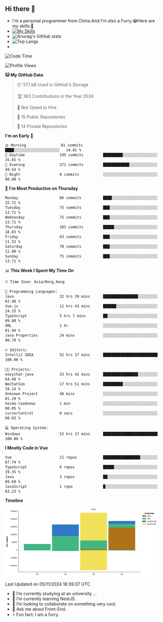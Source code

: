 ## Hi there 👋
- I'm a personal programmer from China.And I'm also a Furry.😂Here are my skills:🤔
- [![My Skills](https://skillicons.dev/icons?i=js,html,css,vue,typescript,java,golang)](https://skillicons.dev)
- ![Anurag's GitHub stats](https://github-readme-stats.vercel.app/api?username=FluffyChi-Xing&count_private=true&show_icons=true&theme=radical)
- ![Top Langs](https://github-readme-stats.vercel.app/api/top-langs/?username=FluffyChi-Xing)
- <!--START_SECTION:waka-->
![Code Time](http://img.shields.io/badge/Code%20Time-706%20hrs%203%20mins-blue)

![Profile Views](http://img.shields.io/badge/Profile%20Views-17-blue)

**🐱 My GitHub Data** 

> 📦 57.1 kB Used in GitHub's Storage 
 > 
> 🏆 363 Contributions in the Year 2024
 > 
> 🚫 Not Opted to Hire
 > 
> 📜 15 Public Repositories 
 > 
> 🔑 14 Private Repositories 
 > 
**I'm an Early 🐤** 

```text
🌞 Morning                81 commits          ████░░░░░░░░░░░░░░░░░░░░░   14.81 % 
🌆 Daytime                195 commits         █████████░░░░░░░░░░░░░░░░   35.65 % 
🌃 Evening                271 commits         ████████████░░░░░░░░░░░░░   49.54 % 
🌙 Night                  0 commits           ░░░░░░░░░░░░░░░░░░░░░░░░░   00.00 % 
```
📅 **I'm Most Productive on Thursday** 

```text
Monday                   86 commits          ████░░░░░░░░░░░░░░░░░░░░░   15.72 % 
Tuesday                  75 commits          ███░░░░░░░░░░░░░░░░░░░░░░   13.71 % 
Wednesday                75 commits          ███░░░░░░░░░░░░░░░░░░░░░░   13.71 % 
Thursday                 103 commits         █████░░░░░░░░░░░░░░░░░░░░   18.83 % 
Friday                   63 commits          ███░░░░░░░░░░░░░░░░░░░░░░   11.52 % 
Saturday                 70 commits          ███░░░░░░░░░░░░░░░░░░░░░░   12.80 % 
Sunday                   75 commits          ███░░░░░░░░░░░░░░░░░░░░░░   13.71 % 
```


📊 **This Week I Spent My Time On** 

```text
🕑︎ Time Zone: Asia/Hong_Kong

💬 Programming Languages: 
Java                     32 hrs 39 mins      ████████████████░░░░░░░░░   62.48 % 
Vue.js                   12 hrs 43 mins      ██████░░░░░░░░░░░░░░░░░░░   24.33 % 
TypeScript               5 hrs 7 mins        ██░░░░░░░░░░░░░░░░░░░░░░░   09.80 % 
XML                      1 hr                ░░░░░░░░░░░░░░░░░░░░░░░░░   01.94 % 
Java Properties          24 mins             ░░░░░░░░░░░░░░░░░░░░░░░░░   00.78 % 

🔥 Editors: 
IntelliJ IDEA            52 hrs 17 mins      █████████████████████████   100.00 % 

🐱‍💻 Projects: 
easychat-java            33 hrs 42 mins      ████████████████░░░░░░░░░   64.48 % 
WeChatSim                17 hrs 51 mins      █████████░░░░░░░░░░░░░░░░   34.14 % 
Unknown Project          40 mins             ░░░░░░░░░░░░░░░░░░░░░░░░░   01.29 % 
heima-leadnews           1 min               ░░░░░░░░░░░░░░░░░░░░░░░░░   00.05 % 
cursorControl            0 secs              ░░░░░░░░░░░░░░░░░░░░░░░░░   00.03 % 

💻 Operating System: 
Windows                  52 hrs 17 mins      █████████████████████████   100.00 % 
```

**I Mostly Code in Vue** 

```text
Vue                      21 repos            █████████████████░░░░░░░░   67.74 % 
TypeScript               6 repos             █████░░░░░░░░░░░░░░░░░░░░   19.35 % 
Java                     3 repos             ██░░░░░░░░░░░░░░░░░░░░░░░   09.68 % 
JavaScript               1 repo              █░░░░░░░░░░░░░░░░░░░░░░░░   03.23 % 
```



**Timeline**

![Lines of Code chart](https://raw.githubusercontent.com/FluffyChi-Xing/FluffyChi-Xing/main/assets/bar_graph.png)


 Last Updated on 05/11/2024 18:39:37 UTC
<!--END_SECTION:waka-->
- 🔭 I’m currently studying at an university ...
- 🌱 I’m currently learning NestJS.
- 👯 I’m looking to collaborate on something very cool.
- 💬 Ask me about Front-End.
- ⚡ Fun fact: I am a furry.
